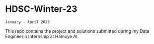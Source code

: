 # HDSC-Winter-23
`January - April 2023`

This repo contains the project and solutions submitted during my Data Engineerin Internship at Hamoye AI.

